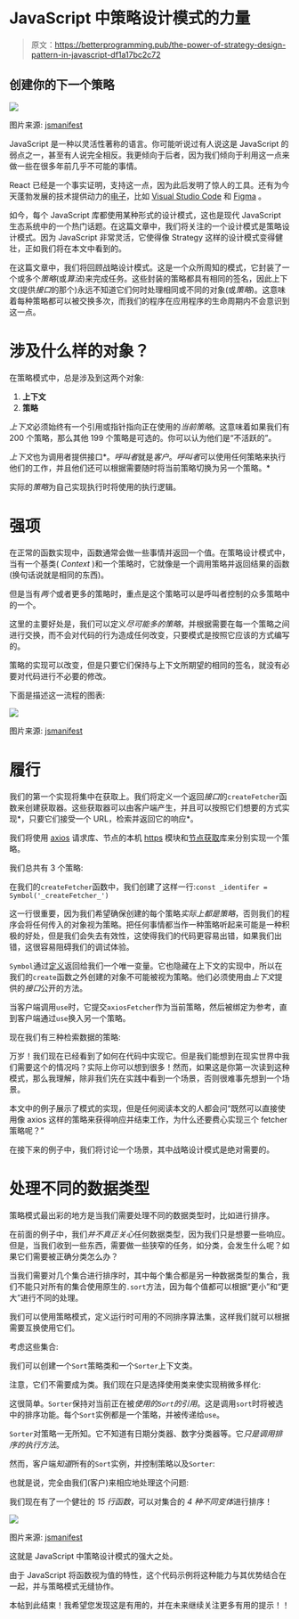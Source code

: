 # JavaScript 中策略设计模式的力量

> 原文：<https://betterprogramming.pub/the-power-of-strategy-design-pattern-in-javascript-df1a17bc2c72>

## 创建你的下一个策略

![](img/f5f04085878c141b45e4e2abd940391c.png)

图片来源: [jsmanifest](https://jsmanifest.com)

JavaScript 是一种以灵活性著称的语言。你可能听说过有人说这是 JavaScript 的弱点之一，甚至有人说完全相反。我更倾向于后者，因为我们倾向于利用这一点来做一些在很多年前几乎不可能的事情。

React 已经是一个事实证明，支持这一点，因为此后发明了惊人的工具。还有为今天蓬勃发展的技术提供动力的[电子](https://www.electronjs.org/)，比如 [Visual Studio Code](https://code.visualstudio.com/) 和 [Figma](https://www.figma.com/) 。

如今，每个 JavaScript 库都使用某种形式的设计模式，这也是现代 JavaScript 生态系统中的一个热门话题。在这篇文章中，我们将关注的一个设计模式是策略设计模式。因为 JavaScript 非常灵活，它使得像 Strategy 这样的设计模式变得健壮，正如我们将在本文中看到的。

在这篇文章中，我们将回顾战略设计模式。这是一个众所周知的模式，它封装了一个或多个*策略*(或*算法*)来完成任务。这些封装的策略都具有相同的签名，因此上下文(提供*接口*的那个)永远不知道它们何时处理相同或不同的对象(或*策略*)。这意味着每种策略都可以被交换多次，而我们的程序在应用程序的生命周期内不会意识到这一点。

# 涉及什么样的对象？

在策略模式中，总是涉及到这两个对象:

1.  **上下文**
2.  **策略**

*上下文*必须始终有一个引用或指针指向正在使用的*当前策略*。这意味着如果我们有 200 个策略，那么其他 199 个策略是可选的。你可以认为他们是“不活跃的”。

*上下文*也为调用者提供接口*。*呼叫者*就是*客户*。*呼叫者*可以使用任何策略来执行他们的工作，并且他们还可以根据需要随时将当前策略切换为另一个策略。*

实际的*策略*为自己实现执行时将使用的执行逻辑。

# 强项

在正常的函数实现中，函数通常会做一些事情并返回一个值。在策略设计模式中，当有一个基类( *Context* )和一个策略时，它就像是一个调用策略并返回结果的函数(换句话说就是相同的东西)。

但是当有*两个*或者更多的策略时，重点是这个策略可以是呼叫者控制的众多策略中的一个。

这里的主要好处是，我们可以定义*尽可能多的策略*，并根据需要在每一个策略之间进行交换，而不会对代码的行为造成任何改变，只要模式是按照它应该的方式编写的。

策略的实现可以改变，但是只要它们保持与上下文所期望的相同的签名，就没有必要对代码进行不必要的修改。

下面是描述这一流程的图表:

![](img/f3e9abe1b7e94b1ce8d305acbb7ecd30.png)

图片来源: [jsmanifest](https://jsmanifest.com)

# 履行

我们的第一个实现将集中在获取上。我们将定义一个返回*接口*的`createFetcher`函数来创建获取器。这些获取器可以由客户端产生，并且可以按照它们想要的方式实现*，只要它们接受一个 URL，检索并返回它的响应*。

我们将使用 [axios](https://github.com/axios/axios) 请求库、节点的本机 [https](https://nodejs.org/dist/latest-v16.x/docs/api/https.html) 模块和[节点获取](https://github.com/node-fetch/node-fetch)库来分别实现一个策略。

我们总共有 3 个策略:

在我们的`createFetcher`函数中，我们创建了这样一行:`const _identifer = Symbol('_createFetcher_')`

这一行很重要，因为我们希望确保创建的每个策略*实际上都是策略*，否则我们的程序会将任何传入的对象视为策略。把任何事情都当作一种策略听起来可能是一种积极的好处，但是我们会失去有效性，这使得我们的代码更容易出错，如果我们出错，这很容易阻碍我们的调试体验。

`Symbol`通过[定义](https://developer.mozilla.org/en-US/docs/Web/JavaScript/Reference/Global_Objects/Symbol)返回给我们一个唯一变量。它也隐藏在上下文的实现中，所以在我们的`create`函数之外创建的对象不可能被视为策略。他们必须使用由*上下文*提供的*接口*公开的方法。

当客户端调用`use`时，它提交`axiosFetcher`作为当前策略，然后被绑定为参考，直到客户端通过`use`换入另一个策略。

现在我们有三种检索数据的策略:

万岁！我们现在已经看到了如何在代码中实现它。但是我们能想到在现实世界中我们需要这个的情况吗？实际上你可以想到很多！然而，如果这是你第一次读到这种模式，那么我理解，除非我们先在实践中看到一个场景，否则很难事先想到一个场景。

本文中的例子展示了模式的实现，但是任何阅读本文的人都会问“既然可以直接使用像 axios 这样的策略来获得响应并结束工作，为什么还要费心实现三个 fetcher 策略呢？”

在接下来的例子中，我们将讨论一个场景，其中战略设计模式是绝对需要的。

# 处理不同的数据类型

策略模式最出彩的地方是当我们需要处理不同的数据类型时，比如进行排序。

在前面的例子中，我们*并不真正关心*任何数据类型，因为我们只是想要一些响应。但是，当我们收到一些东西，需要做一些狭窄的任务，如分类，会发生什么呢？如果它们需要被正确分类怎么办？

当我们需要对几个集合进行排序时，其中每个集合都是另一种数据类型的集合，我们不能只对所有的集合使用原生的`.sort`方法，因为每个值都可以根据“更小”和“更大”进行不同的处理。

我们可以使用策略模式，定义运行时可用的不同排序算法集，这样我们就可以根据需要互换使用它们。

考虑这些集合:

我们可以创建一个`Sort`策略类和一个`Sorter`上下文类。

注意，它们不需要成为类。我们现在只是选择使用类来使实现稍微多样化:

这很简单。`Sorter`保持对当前正在被*使用的`Sort`的引用*。这是调用`sort`时将被选中的排序功能。每个`Sort`实例都是一个策略，并被传递给`use`。

`Sorter`对策略一无所知。它不知道有日期分类器、数字分类器等。它*只是调用排序的执行方法*。

然而，客户端*知道*所有的`Sort`实例，并控制策略以及`Sorter`:

也就是说，完全由我们(客户)来相应地处理这个问题:

我们现在有了一个健壮的 *15 行函数*，可以对集合的 *4 种不同变体*进行排序！

![](img/7a4bcab2c011f7dbab3536fe757f1155.png)

图片来源: [jsmanifest](https://jsmanifest.com)

这就是 JavaScript 中策略设计模式的强大之处。

由于 JavaScript 将函数视为值的特性，这个代码示例将这种能力与其优势结合在一起，并与策略模式无缝协作。

本帖到此结束！我希望您发现这是有用的，并在未来继续关注更多有用的提示！！